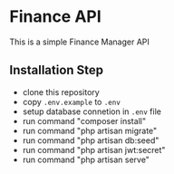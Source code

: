 # Finance API
This is a simple Finance Manager API

## Installation Step 

- clone this repository
- copy ```.env.example``` to ```.env```
- setup database connetion in ```.env``` file
- run command "composer install"
- run command "php artisan migrate"
- run command "php artisan db:seed"
- run command "php artisan jwt:secret"
- run command "php artisan serve"
